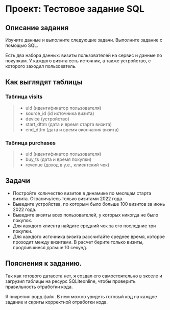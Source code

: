 # Проект: Тестовое задание SQL

## Описание задания
Изучите данные и выполните следующие задачи. Выполните задание с помощью SQL.

Есть два набора данных: визиты пользователей на сервис и данные по покупкам. У каждого визита есть источник, а также устройство, с которого заходил пользователь.

## Как выглядят таблицы

### Таблица visits
> - uid (идентификатор пользователя)
> - source_id (id источника визита)
> - device (устройство)
> - start_dttm (дата и время старта визита)
> - end_dttm (дата и время окончания визита)
 
 ### Таблица purchases
 > - uid (идентификатор пользователя)
 > - buy_ts (дата и время покупки)
 > - revenue (доход в y.e., клиентский чек)
 
 ## Задачи
 - Постройте количество визитов в динамике по месяцам старта визита. Ограничьтесь только визитами 2022 года.
 - Выведите устройства, по которым было больше 100 визитов за июнь 2022 года.
 - Выведите визиты всех пользователей, у которых никогда не было покупок.
 - Для каждого клиента найдите средний чек за его последние три покупки.
 - Для каждого источника визита рассчитайте среднее время, которое проходит между визитами. В расчет берите только визиты, продлившиеся дольше 10 секунд.
 ## Пояснения к заданию.
 Так как готового датасета нет, я создал его самостоятельно в экселе и загрузил таблицы на ресурс SQLiteonline, чтобы проверить правильность отработки кода.
 
 Я пикрепил ворд файл. В нем можно увидеть готовый код на каждое задание и скриты корректной отработки кода.
 
 
 
